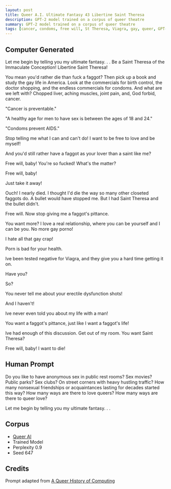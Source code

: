 ```yaml
---
layout: post
title: Queer A.I. Ultimate Fantasy 43 Libertine Saint Theresa
description: GPT-2 model trained on a corpus of queer theatre
summary: GPT-2 model trained on a corpus of queer theatre
tags: [cancer, condoms, free will, St Theresa, Viagra, gay, queer, GPT-2, RunwayML]
---
```


## Computer Generated

Let me begin by telling you my ultimate fantasy. . . Be a Saint Theresa of the Immaculate Conception! Libertine Saint Theresa!

You mean you'd rather die than fuck a faggot? Then pick up a book and study the gay life in America. Look at the commercials for birth control, the doctor shopping, and the endless commercials for condoms. And what are we left with? Chopped liver, aching muscles, joint pain, and, God forbid, cancer.

"Cancer is preventable."

"A healthy age for men to have sex is between the ages of 18 and 24."

"Condoms prevent AIDS."

Stop telling me what I can and can't do! I want to be free to love and be myself!

And you'd still rather have a faggot as your lover than a saint like me?

Free will, baby! You're so fucked! What's the matter?

Free will, baby!

Just take it away!

Ouch! I nearly died. I thought I'd die the way so many other closeted faggots do. A bullet would have stopped me. But I had Saint Theresa and the bullet didn't.

Free will. Now stop giving me a faggot's pittance.

You want more? I love a real relationship, where you can be yourself and I can be you. No more gay porno!

I hate all that gay crap!

Porn is bad for your health.

Ive been tested negative for Viagra, and they give you a hard time getting it on.

Have you?

So?

You never tell me about your erectile dysfunction shots!

And I haven't!

Ive never even told you about my life with a man!

You want a faggot's pittance, just like I want a faggot's life!

Ive had enough of this discussion. Get out of my room. You want Saint Theresa?

Free will, baby! I want to die!


## Human Prompt

Do you like to have anonymous sex in public rest rooms? Sex movies? Public parks? Sex clubs? On street corners with heavy hustling traffic? How many nonsexual friendships or acquaintances lasting for decades started this way? How many ways are there to love queers? How many ways are there to queer love?

Let me begin by telling you my ultimate fantasy. . .

## Corpus

- [Queer AI](/queerai)
- Trained Model
- Perplexity 0.9
- Seed 647

## Credits

Prompt adapted from [A Queer History of Computing](https://rhizome.org/editorial/2013/feb/19/queer-computing-1/)
